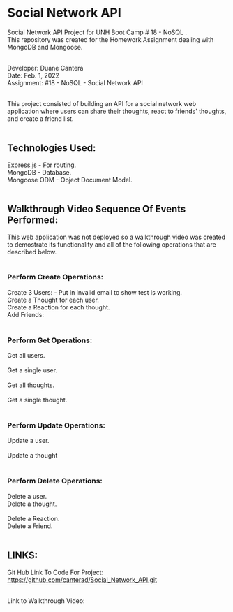 # Social Network API

Social Network API Project for UNH Boot Camp # 18 - NoSQL .<br>
This repository was created for the Homework Assignment dealing with MongoDB and Mongoose.<br><br>

Developer: Duane Cantera<br>
Date: Feb. 1, 2022<br>
Assignment: #18 - NoSQL - Social Network API<br><br>

This project consisted of building an API for a social network web application where users can share
their thoughts, react to friends' thoughts, and create a friend list.<br><br>

## Technologies Used:
Express.js - For routing.<br>
MongoDB - Database.<br>
Mongoose ODM - Object Document Model.
<br><br>

## Walkthrough Video Sequence Of Events Performed:

This web application was not deployed so a walkthrough video was created to demostrate
its functionality and all of the following operations that are described below.<br><br>

### Perform Create Operations:
Create 3 Users: -  Put in invalid email to show test is working.<br>
Create a Thought for each user.<br>
Create a Reaction for each thought.<br>
Add Friends:<br><br>

### Perform Get Operations:
Get all users.<br> 		
Get a single user.<br> 	 
Get all thoughts.<br>	
Get a single thought.<br><br>

### Perform Update Operations:
Update a user.<br>		
Update a thought<br><br>	

### Perform Delete Operations:
Delete a user.<br>
Delete a thought.<br>	
Delete a Reaction.<br>
Delete a Friend.<br><br>

## LINKS:

Git Hub Link To Code For Project:<br> 
https://github.com/canterad/Social_Network_API.git
<br><br>

Link to Walkthrough Video:<br>
